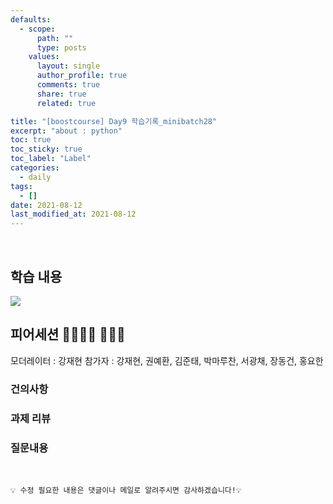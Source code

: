 ```yaml
---
defaults:
  - scope:
      path: ""
      type: posts
    values:
      layout: single
      author_profile: true
      comments: true
      share: true
      related: true

title: "[boostcourse] Day9 학습기록_minibatch28"
excerpt: "about : python"
toc: true
toc_sticky: true
toc_label: "Label"
categories:
  - daily
tags:
  - []
date: 2021-08-12
last_modified_at: 2021-08-12
---
```

<br>

## 학습 내용

<a href="https://hongsusoo.github.io/ai/vector"><img src="https://img.shields.io/badge/-vector-red"/></a>

## 피어세션 👨‍👨‍👦‍👦 👨‍👨‍👦


모더레이터 : 강재현
참가자 : 강재현, 권예환, 김준태, 박마루찬, 서광채, 장동건, 홍요한

### 건의사항



### 과제 리뷰



### 질문내용




<br>

```
💡 수정 필요한 내용은 댓글이나 메일로 알려주시면 감사하겠습니다!💡 
```
